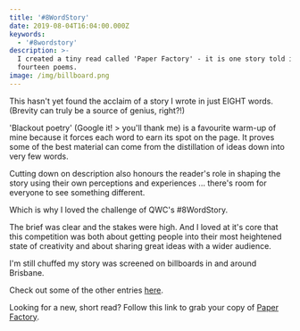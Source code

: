 ```yaml
---
title: '#8WordStory'
date: 2019-08-04T16:04:00.000Z
keywords:
  - '#8wordstory'
description: >-
  I created a tiny read called 'Paper Factory' - it is one story told in just
  fourteen poems.  
image: /img/billboard.png
---
```

This hasn't yet found the acclaim of a story I wrote in just EIGHT words. (Brevity can truly be a source of genius, right?!)

'Blackout poetry' (Google it! > you'll thank me) is a favourite warm-up of mine because it forces each word to earn its spot on the page. It proves some of the best material can come from the distillation of ideas down into very few words. 

Cutting down on description also honours the reader's role in shaping the story using their own perceptions and experiences ... there's room for everyone to see something different. 

Which is why I loved the challenge of QWC's #8WordStory.

The brief was clear and the stakes were high. And I loved at it's core that this competition was both about getting people into their most heightened state of creativity and about sharing great ideas with a wider audience. 

I'm still chuffed my story was screened on billboards in and around Brisbane.

Check out some of the other entries [here](https://8wordstory.com/). 

Looking for a new, short read? Follow this link to grab your copy of [Paper Factory](https://www.amazon.com.au/paper-factory-Klaire-Johnston-ebook/dp/B07FTMDHQD/ref=sr_1_2?keywords=klaire+johnston&qid=1564017998&s=gateway&sr=8-2).
